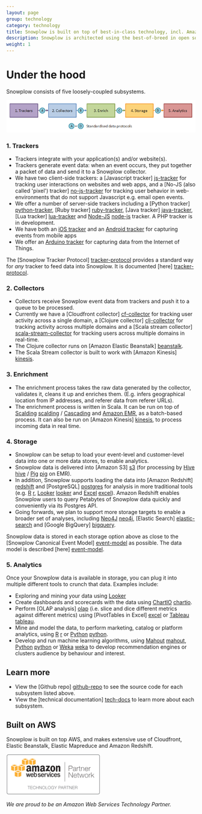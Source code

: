 ```yaml
---
layout: page
group: technology
category: technology
title: Snowplow is built on top of best-in-class technology, incl. Amazon Kinesis, Scalding, Cascading, Hadoop, EMR and Amazon Redshift
description: Snowplow is architected using the best-of-breed in open source and cloud technology, to deliver a highly scalable, robust, cost effective event analytics platform. Our technology stack leverages Amazon Kinesis, Scalding, Cascading, Hadoop, EMR and Amazon Redshift
weight: 1
---
```



# Under the hood

Snowplow consists of five loosely-coupled subsystems.

![architecture][architecture]

### 1. Trackers

* Trackers integrate with your application(s) and/or website(s).
* Trackers generate event data: when an event occurs, they put together a packet of data and send it to a Snowplow collector.
* We have two client-side trackers: a [Javascript tracker] [js-tracker] for tracking user interactions on websites and web apps, and a [No-JS (also called 'pixel') tracker] [no-js-tracker] for tracking user behavior in web-environments that do not support Javascript e.g. email open events. 
* We offer a number of server-side trackers including a [Python tracker] [python-tracker], [Ruby tracker] [ruby-tracker], [Java tracker] [java-tracker], [Lua tracker] [lua-tracker] and [Node-JS] [node-js] tracker. A PHP tracker is in development.
* We have both an [iOS tracker][iOS] and an [Android tracker][android] for capturing events from mobile apps 
* We offer an [Arduino tracker][arduino-tracker] for capturing data from the Internet of Things.


The [Snowplow Tracker Protocol] [tracker-protocol] provides a standard way for *any* tracker to feed data into Snowplow. It is documented [here] [tracker-protocol].

### 2. Collectors

* Collectors receive Snowplow event data from trackers and push it to a queue to be processed.
* Currently we have a [Cloudfront collector] [cf-collector] for tracking user activity across a single domain, a [Clojure collector] [clj-collector] for tracking activity across multiple domains and a [Scala stream collector] [scala-stream-collector] for tracking users across multiple domains in real-time. 
* The Clojure collector runs on [Amazon Elastic Beanstalk] [beanstalk].
* The Scala Stream collector is built to work with [Amazon Kinesis] [kinesis].

### 3. Enrichment

* The enrichment process takes the raw data generated by the collector, validates it, cleans it up  and enriches them. (E.g. infers geographical location from IP addresses, and referer data from referer URLs).
* The enrichment process is written in Scala. It can be run on top of [Scalding] [scalding] / [Cascading][cascading] and [Amazon EMR][emr], as a batch-based process. It can also be run on [Amazon Kinesis] [kinesis], to process incoming data in real time.

### 4. Storage

* Snowplow can be setup to load your event-level and customer-level data into one or more data stores, to enable analytics.
* Snowplow data is delivered into [Amazon S3] [s3] (for processing by [Hive] [hive] / [Pig] [pig] on EMR). 
* In addition, Snowplow supports loading the data into [Amazon Redshift] [redshift] and [PostgreSQL] [postgres] for analysis in more traditional tools (e.g. [R] [r], [Looker] [looker] and [Excel] [excel]). Amazon Redshift enables Snowplow users to query Petabytes of Snowplow data quickly and conveniently via its Postgres API.
* Going forwards, we plan to support more storage targets to enable a broader set of analyses, including [Neo4J] [neo4j], [Elastic Search] [elastic-search] and [Google BigQuery] [bigquery].

Snowplow data is stored in each storage option above as close to the [Snowplow Canonical Event Model] [event-model] as possible. The data model is described [here] [event-model].

### 5. Analytics

Once your Snowplow data is available in storage, you can plug it into multiple different tools to crunch that data. Examples include:

* Exploring and mining your data using [Looker][looker]
* Create dashboards and scorecards with the data using [ChartIO] [chartio].
* Perform [OLAP analysis] [olap] (i.e. slice and dice different metrics against different metrics) using [PivotTables in Excel] [excel] or [Tableau] [tableau].
* Mine and model the data, to perform marketing, catalog or platform analytics, using [R] [r] or [Python] [python].
* Develop and run machine learning algorithms, using [Mahout] [mahout], [Python] [python] or [Weka] [weka] to develop recommendation engines or clusters audience by behaviour and interest.

## Learn more

* View the [Github repo] [github-repo] to see the source code for each subsystem listed above.
* View the [technical documentation] [tech-docs] to learn more about each subsystem.

## Built on AWS

Snowplow is built on top AWS, and makes extensive use of Cloudfront, Elastic Beanstalk, Elastic Mapreduce and Amazon Redshift.

<img src="/assets/img/APN_Standard_Technology_Partner.png" title="Amazon Web Services Technology Partner" width="250" />

*We are proud to be an Amazon Web Services Technology Partner.*


[js-tracker]: https://github.com/snowplow/snowplow-javascript-tracker
[no-js-tracker]: https://github.com/snowplow/snowplow/tree/master/1-trackers/no-js-tracker
[java-tracker]: https://github.com/snowplow/snowplow-java-tracker
[ruby-tracker]: https://github.com/snowplow/snowplow-ruby-tracker
[cf-collector]: https://github.com/snowplow/snowplow/tree/master/2-collectors/cloudfront-collector
[clj-collector]: https://github.com/snowplow/snowplow/tree/master/2-collectors/clojure-collector
[scala-stream-collector]: https://github.com/snowplow/snowplow/tree/master/2-collectors/scala-stream-collector
[node-js]: https://github.com/snowplow/snowplow-nodejs-tracker
[iOS]: https://github.com/snowplow/snowplow-ios-tracker
[android]: https://github.com/snowplow/snowplow-android-tracker

[scalding]: https://github.com/twitter/scalding
[cascading]: http://www.cascading.org/
[chartio]: https://github.com/snowplow/snowplow/wiki/Setting-up-ChartIO-to-visualize-Snowplow-data
[tableau]: https://github.com/snowplow/snowplow/wiki/Setting-up-Tableau-to-analyze-your-Snowplow-data
[excel]: https://github.com/snowplow/snowplow/wiki/Setting-up-Excel-to-analyze-Snowplow-data
[r]: https://github.com/snowplow/snowplow/wiki/Setting-up-R-to-perform-more-sophisticated-analysis-on-your-Snowplow-data
[weka]: http://weka.pentaho.com/
[mahout]: http://mahout.apache.org/
[python]: http://scikit-learn.org/stable/
[hive]: http://hive.apache.org/
[pig]: http://pig.apache.org/
[redshift]: http://aws.amazon.com/redshift/
[ice]: http://www.infobright.org/
[s3]: http://aws.amazon.com/s3/
[redshift]: http://aws.amazon.com/redshift/

[github-repo]: http://github.com/snowplow/snowplow
[snowplow-wiki]: http://github.com/snowplow/snowplow/wiki
[setup-guide]: https://github.com/snowplow/snowplow/wiki/Setting-up-Snowplow
[tech-docs]: https://github.com/snowplow/snowplow/wiki/Snowplow%20technical%20documentation
[architecture]: /assets/img/technical-architecture.png
[python-tracker]: https://github.com/snowplow/snowplow-python-tracker
[lua-tracker]: https://github.com/snowplow/snowplow-lua-tracker
[arduino-tracker]: https://github.com/snowplow/snowplow-arduino-tracker
[olap]: /analytics/tools-and-techniques/converting-snowplow-data-into-a-format-suitable-for-olap.html
[roadmap]: https://github.com/snowplow/snowplow/wiki/Product-roadmap

[tracker-protocol]: https://github.com/snowplow/snowplow/wiki/snowplow-tracker-protocol
[event-model]: https://github.com/snowplow/snowplow/wiki/canonical-event-model
[beanstalk]: http://aws.amazon.com/elasticbeanstalk/
[emr]: http://aws.amazon.com/elasticmapreduce/
[postgres]: http://www.postgresql.org/
[neo4j]: http://www.neo4j.org/
[kinesis]: http://aws.amazon.com/kinesis/
[elastic-search]: http://www.elasticsearch.com/
[bigquery]: https://cloud.google.com/products/bigquery/
[looker]: http://looker.com/